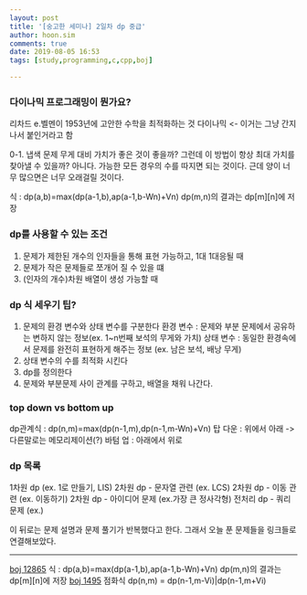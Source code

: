 ```yaml
---
layout: post
title: '[숭고한 세미나] 2일차 dp 중급'
author: hoon.sim
comments: true
date: 2019-08-05 16:53
tags: [study,programming,c,cpp,boj]

---
```


### 다이나믹 프로그래밍이 뭔가요?

리차드 e.벨멘이 1953년에 고안한 수학을 최적화하는 것
다이나믹 <- 이거는 그냥 간지나서 붙인거라고 함

0-1. 냅색 문제
무게 대비 가치가 좋은 것이 좋을까? 그런데 이 방법이 항상 최대 가치를 찾아낼 수 있을까? 아니다.
가능한 모든 경우의 수를 따지면 되는 것이다. 근데 양이 너무 많으면은 너무 오래걸릴 것이다.

식 : dp(a,b)=max(dp(a-1,b),ap(a-1,b-Wn)+Vn)
dp(m,n)의 결과는 dp[m][n]에 저장

### dp를 사용할 수 있는 조건

1. 문제가 제한된 개수의 인자들을 통해 표현 가능하고, 1대 1대응될 때
2. 문제가 작은 문제들로 쪼개어 질 수 있을 떄
3. (인자의 개수)차원 배열이 생성 가능할 때

### dp 식 세우기 팁?

1. 문제의 환경 변수와 상태 변수를 구분한다
    환경 변수 : 문제와 부분 문제에서 공유하는 변하지 않는 정보(ex. 1~n번째 보석의 무게와 가치)
    상태 변수 : 동일한 환경속에서 문제를 완전히 표현하게 해주는 정보 (ex. 남은 보석, 배낭 무게)
2. 상태 변수의 수를 최적화 시킨다
3. dp를 정의한다
4. 문제와 부분문제 사이 관계를 구하고, 배열을 채워 나간다.

### top down vs bottom up
dp관계식 : dp(n,m)=max(dp(n-1,m),dp(n-1,m-Wn)+Vn)
탑 다운 : 위에서 아래  -> 다른말로는 메모리제이션(?)
바텀 업 : 아래에서 위로

### dp 목록
1차원 dp (ex. 1로 만들기, LIS)
2차원 dp - 문자열 관련 (ex. LCS)
2차원 dp - 이동 관련 (ex. 이동하기)
2차원 dp - 아이디어 문제 (ex.가장 큰 정사각형)
전처리 dp - 쿼리 문제 (ex.)

이 뒤로는 문제 설명과 문제 풀기가 반복했다고 한다. 그래서 오늘 푼 문제들을 링크들로 연결해보았다.

---

[boj 12865](https://www.acmicpc.net/problem/12865)
    식 : dp(a,b)=max(dp(a-1,b),ap(a-1,b-Wn)+Vn)
    dp(m,n)의 결과는 dp[m][n]에 저장
[boj 1495](https://www.acmicpc.net/problem/1495)
    점화식 dp(n,m) = dp(n-1,m-Vi)|dp(n-1,m+Vi)


